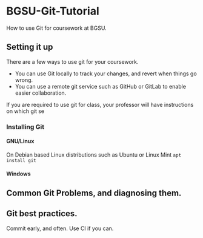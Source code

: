 # BGSU-Git-Tutorial
How to use Git for coursework at BGSU.

## Setting it up

There are a few ways to use git for your coursework.

* You can use Git locally to track your changes, and revert when things go wrong.
* You can use a remote git service such as GitHub or GitLab to enable easier collaboration.

If you are required to use git for class, your professor will have instructions on which git se

### Installing Git

#### GNU/Linux
On Debian based Linux distributions such as Ubuntu or Linux Mint
`apt install git`

#### Windows

## Common Git Problems, and diagnosing them.

## Git best practices.
Commit early, and often.
Use CI if you can.
